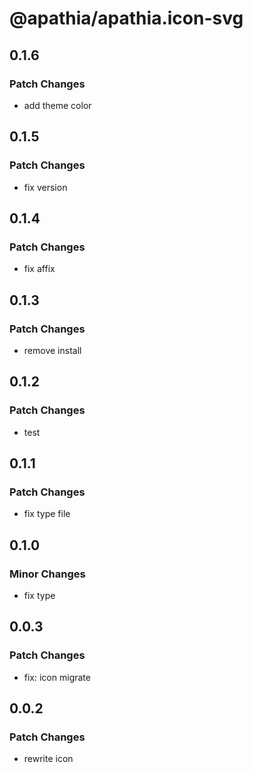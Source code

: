 # @apathia/apathia.icon-svg

## 0.1.6

### Patch Changes

- add theme color

## 0.1.5

### Patch Changes

- fix version

## 0.1.4

### Patch Changes

- fix affix

## 0.1.3

### Patch Changes

- remove install

## 0.1.2

### Patch Changes

- test

## 0.1.1

### Patch Changes

- fix type file

## 0.1.0

### Minor Changes

- fix type

## 0.0.3

### Patch Changes

- fix: icon migrate

## 0.0.2

### Patch Changes

- rewrite icon
